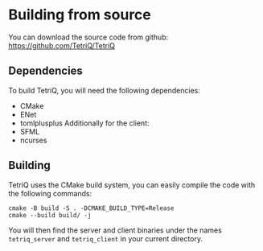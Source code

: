 <!--
SPDX-FileCopyrightText: 2024 The TetriQ authors

SPDX-License-Identifier: GFDL-1.3-or-later
-->

# Building from source

You can download the source code from github:
<https://github.com/TetriQ/TetriQ>

## Dependencies

To build TetriQ, you will need the following dependencies:
 - CMake
 - ENet
 - tomlplusplus
Additionally for the client:
 - SFML
 - ncurses

## Building

TetriQ uses the CMake build system, you can easily compile the code
with the following commands:
```
cmake -B build -S . -DCMAKE_BUILD_TYPE=Release
cmake --build build/ -j
```

You will then find the server and client binaries under the names
`tetriq_server` and `tetriq_client` in your current directory.
